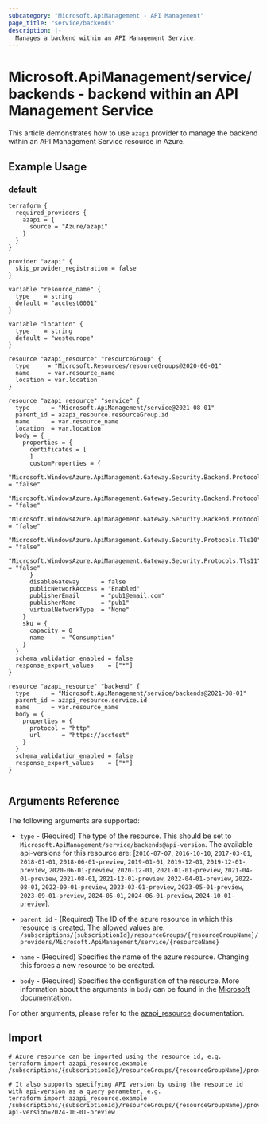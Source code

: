 ```yaml
---
subcategory: "Microsoft.ApiManagement - API Management"
page_title: "service/backends"
description: |-
  Manages a backend within an API Management Service.
---
```


# Microsoft.ApiManagement/service/backends - backend within an API Management Service

This article demonstrates how to use `azapi` provider to manage the backend within an API Management Service resource in Azure.

## Example Usage

### default

```hcl
terraform {
  required_providers {
    azapi = {
      source = "Azure/azapi"
    }
  }
}

provider "azapi" {
  skip_provider_registration = false
}

variable "resource_name" {
  type    = string
  default = "acctest0001"
}

variable "location" {
  type    = string
  default = "westeurope"
}

resource "azapi_resource" "resourceGroup" {
  type     = "Microsoft.Resources/resourceGroups@2020-06-01"
  name     = var.resource_name
  location = var.location
}

resource "azapi_resource" "service" {
  type      = "Microsoft.ApiManagement/service@2021-08-01"
  parent_id = azapi_resource.resourceGroup.id
  name      = var.resource_name
  location  = var.location
  body = {
    properties = {
      certificates = [
      ]
      customProperties = {
        "Microsoft.WindowsAzure.ApiManagement.Gateway.Security.Backend.Protocols.Ssl30" = "false"
        "Microsoft.WindowsAzure.ApiManagement.Gateway.Security.Backend.Protocols.Tls10" = "false"
        "Microsoft.WindowsAzure.ApiManagement.Gateway.Security.Backend.Protocols.Tls11" = "false"
        "Microsoft.WindowsAzure.ApiManagement.Gateway.Security.Protocols.Tls10"         = "false"
        "Microsoft.WindowsAzure.ApiManagement.Gateway.Security.Protocols.Tls11"         = "false"
      }
      disableGateway      = false
      publicNetworkAccess = "Enabled"
      publisherEmail      = "pub1@email.com"
      publisherName       = "pub1"
      virtualNetworkType  = "None"
    }
    sku = {
      capacity = 0
      name     = "Consumption"
    }
  }
  schema_validation_enabled = false
  response_export_values    = ["*"]
}

resource "azapi_resource" "backend" {
  type      = "Microsoft.ApiManagement/service/backends@2021-08-01"
  parent_id = azapi_resource.service.id
  name      = var.resource_name
  body = {
    properties = {
      protocol = "http"
      url      = "https://acctest"
    }
  }
  schema_validation_enabled = false
  response_export_values    = ["*"]
}


```



## Arguments Reference

The following arguments are supported:

* `type` - (Required) The type of the resource. This should be set to `Microsoft.ApiManagement/service/backends@api-version`. The available api-versions for this resource are: [`2016-07-07`, `2016-10-10`, `2017-03-01`, `2018-01-01`, `2018-06-01-preview`, `2019-01-01`, `2019-12-01`, `2019-12-01-preview`, `2020-06-01-preview`, `2020-12-01`, `2021-01-01-preview`, `2021-04-01-preview`, `2021-08-01`, `2021-12-01-preview`, `2022-04-01-preview`, `2022-08-01`, `2022-09-01-preview`, `2023-03-01-preview`, `2023-05-01-preview`, `2023-09-01-preview`, `2024-05-01`, `2024-06-01-preview`, `2024-10-01-preview`].

* `parent_id` - (Required) The ID of the azure resource in which this resource is created. The allowed values are:  
  `/subscriptions/{subscriptionId}/resourceGroups/{resourceGroupName}/providers/Microsoft.ApiManagement/service/{resourceName}`

* `name` - (Required) Specifies the name of the azure resource. Changing this forces a new resource to be created.

* `body` - (Required) Specifies the configuration of the resource. More information about the arguments in `body` can be found in the [Microsoft documentation](https://learn.microsoft.com/en-us/azure/templates/Microsoft.ApiManagement/service/backends?pivots=deployment-language-terraform).

For other arguments, please refer to the [azapi_resource](https://registry.terraform.io/providers/Azure/azapi/latest/docs/resources/resource) documentation.

## Import

 ```shell
 # Azure resource can be imported using the resource id, e.g.
 terraform import azapi_resource.example /subscriptions/{subscriptionId}/resourceGroups/{resourceGroupName}/providers/Microsoft.ApiManagement/service/{resourceName}/backends/{resourceName}
 
 # It also supports specifying API version by using the resource id with api-version as a query parameter, e.g.
 terraform import azapi_resource.example /subscriptions/{subscriptionId}/resourceGroups/{resourceGroupName}/providers/Microsoft.ApiManagement/service/{resourceName}/backends/{resourceName}?api-version=2024-10-01-preview
 ```
